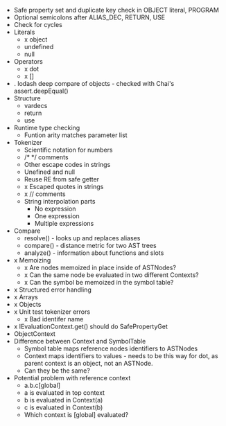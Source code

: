 * Safe property set and duplicate key check in OBJECT literal, PROGRAM
* Optional semicolons after ALIAS_DEC, RETURN, USE
* Check for cycles
* Literals
  * x object
  * undefined
  * null
* Operators
  * x dot
  * x []
* . lodash deep compare of objects - checked with Chai's assert.deepEqual()
* Structure
  * vardecs
  * return
  * use
* Runtime type checking
  * Funtion arity matches parameter list
* Tokenizer
  * Scientific notation for numbers
  * /* */ comments
  * Other escape codes in strings
  * Unefined and null
  * Reuse RE from safe getter
  * x Escaped quotes in strings
  * x // comments
  * String interpolation parts
    * No expression
    * One expression
    * Multiple expressions
* Compare
  * resolve() - looks up and replaces aliases
  * compare() - distance metric for two AST trees
  * analyze() - information about functions and slots
* x Memoizing
  * x Are nodes memoized in place inside of ASTNodes?
  * x Can the same node be evaluated in two different Contexts?
  * x Can the symbol be memoized in the symbol table?
* x Structured error handling
* x Arrays
* x Objects
* x Unit test tokenizer errors
  * x Bad identifer name
* x IEvaluationContext.get() should do SafePropertyGet
* ObjectContext
* Difference between Context and SymbolTable
  * Symbol table maps reference nodes identifiers to ASTNodes
  * Context maps identifiers to values - needs to be this way for dot, as parent context is an object, not an ASTNode.
  * Can they be the same?
* Potential problem with reference context
  * a.b.c\[global]
  * a is evaluated in top context
  * b is evaluated in Context(a)
  * c is evaluated in Context(b)
  * Which context is \[global] evaluated?